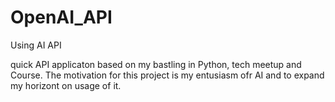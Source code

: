# OpenAI_API
Using AI API

quick API applicaton based on my bastling in Python, tech meetup and Course. The motivation for this project is my entusiasm ofr AI and to expand my horizont on usage of it.
